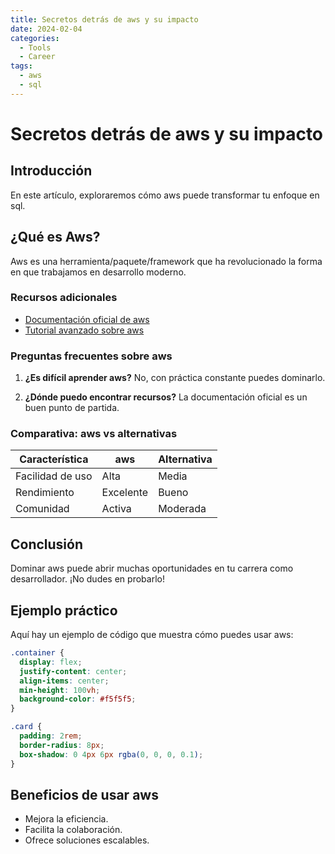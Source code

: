```yaml
---
title: Secretos detrás de aws y su impacto
date: 2024-02-04
categories: 
  - Tools
  - Career
tags:
  - aws
  - sql
---
```


# Secretos detrás de aws y su impacto

## Introducción

En este artículo, exploraremos cómo aws puede transformar tu enfoque en sql.

## ¿Qué es Aws?

Aws es una herramienta/paquete/framework que ha revolucionado la forma en que trabajamos en desarrollo moderno.

### Recursos adicionales

- [Documentación oficial de aws](https://example.com)
- [Tutorial avanzado sobre aws](https://example.com/tutorial)

### Preguntas frecuentes sobre aws

1. **¿Es difícil aprender aws?**
   No, con práctica constante puedes dominarlo.

2. **¿Dónde puedo encontrar recursos?**
   La documentación oficial es un buen punto de partida.

### Comparativa: aws vs alternativas

| Característica | aws | Alternativa |
|---------------|-------------|------------|
| Facilidad de uso | Alta | Media |
| Rendimiento | Excelente | Bueno |
| Comunidad | Activa | Moderada |

## Conclusión

Dominar aws puede abrir muchas oportunidades en tu carrera como desarrollador. ¡No dudes en probarlo!

## Ejemplo práctico

Aquí hay un ejemplo de código que muestra cómo puedes usar aws:

```css
.container {
  display: flex;
  justify-content: center;
  align-items: center;
  min-height: 100vh;
  background-color: #f5f5f5;
}

.card {
  padding: 2rem;
  border-radius: 8px;
  box-shadow: 0 4px 6px rgba(0, 0, 0, 0.1);
}
```

## Beneficios de usar aws

- Mejora la eficiencia.
- Facilita la colaboración.
- Ofrece soluciones escalables.